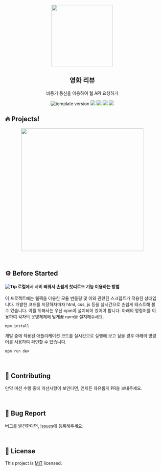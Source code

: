 <p align="middle" >
  <img width="200" src="https://i.ibb.co/JsjssdJ/popcorn.png">
</p>
<h2 align="middle">영화 리뷰</h2>
<p align="middle">비동기 통신을 이용하여 웹 API 요청하기</p>
<p align="middle">
  <img src="https://img.shields.io/badge/version-1.0.0-blue?style=flat-square" alt="template version"/>
  <img src="https://img.shields.io/badge/language-html-red.svg?style=flat-square"/>
  <img src="https://img.shields.io/badge/language-css-blue.svg?style=flat-square"/>
  <img src="https://img.shields.io/badge/language-js-yellow.svg?style=flat-square"/>
  <img src="https://img.shields.io/badge/license-MIT-brightgreen.svg?style=flat-square"/>
</p>

## 🔥 Projects!

<p align="middle">
  <img width="400" src="https://i.ibb.co/Fhfn3wD/image.png">

</p>

<br>

## ⚙️ Before Started

#### <img alt="Tip" src="https://img.shields.io/static/v1.svg?label=&message=Tip&style=flat-square&color=673ab8"> 로컬에서 서버 띄워서 손쉽게 핫리로드 기능 이용하는 방법

이 프로젝트에는 웹팩을 이용한 모듈 번들링 및 이와 관련된 스크립트가 적용된 상태입니다. 개발한 코드를 저장하자마자 html, css, js 등을 실시간으로 손쉽게 테스트해 볼 수 있습니다. 이를 위해서는 우선 npm이 설치되어 있어야 합니다. 아래의 명령어를 이용하여 각자의 운영체제에 맞게끔 npm을 설치해주세요.

```
npm install
```

개발 중에 적용된 애플리케이션 코드를 실시간으로 실행해 보고 싶을 경우 아래의 명령어를 사용하여 확인할 수 있습니다.

```
npm run dev
```

<br/>

## 👏 Contributing

만약 미션 수행 중에 개선사항이 보인다면, 언제든 자유롭게 PR을 보내주세요.

<br/>

## 🐞 Bug Report

버그를 발견한다면, [Issues](https://github.com/next-step/js-lotto/issues)에 등록해주세요.

<br/>

## 📝 License

This project is [MIT](https://github.com/next-step/js-lotto/blob/main/LICENSE) licensed.
